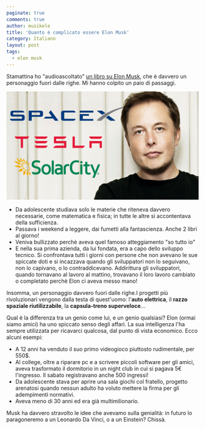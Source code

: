 ```yaml
---
paginate: true
comments: true
author: musikele
title: 'Quanto è complicato essere Elon Musk'
category: Italiano
layout: post
tags:
  - elon musk
---
```


Stamattina ho "audioascoltato" [un libro su Elon Musk](http://amzn.to/2ullR8A), che è davvero un personaggio fuori dalle righe. Mi hanno colpito un paio di passaggi.

![](/images/FabMelodia-MarteELONmusk.jpg)

* Da adolescente studiava solo le materie che riteneva davvero necessarie, come matematica e fisica; in tutte le altre si accontentava della sufficienza.
* Passava i weekend a leggere, dai fumetti alla fantascienza. Anche 2 libri al giorno!
* Veniva bullizzato perchè aveva quel famoso atteggiamento "so tutto io"
* E nella sua prima azienda, da lui fondata, era a capo dello sviluppo tecnico. Si confrontava tutti i giorni con persone che non avevano le sue spiccate doti e si incazzava quando gli sviluppatori non lo seguivano, non lo capivano, o lo contraddicevano. Addirittura gli sviluppatori, quando tornavano al lavoro al mattino, trovavano il loro lavoro cambiato o completato perchè Elon ci aveva messo mano!

Insomma, un personaggio davvero fuori dalle righe.I progetti più rivoluzionari vengono dalla testa di quest'uomo: l'**auto elettrica**, il **razzo spaziale riutilizzabile**, la **capsula-treno superveloce**...

Qual è la differenza tra un genio come lui, e un genio qualsiasi? Elon (ormai siamo amici) ha uno spiccato senso degli affari. La sua intelligenza l'ha sempre utilizzata per ricavarci qualcosa, dal punto di vista economico. Ecco alcuni esempi:

* A 12 anni ha venduto il suo primo videogioco piuttosto rudimentale, per 550$.
* Al college, oltre a riparare pc e a scrivere piccoli software per gli amici, aveva trasformato il dormitorio in un night club in cui si pagava 5€ l'ingresso. Il sabato registravano anche 500 ingressi!
* Da adolescente stava per aprire una sala giochi col fratello, progetto arenatosi quando nessun adulto ha voluto mettere la firma per gli adempimenti normativi.
* Aveva meno di 30 anni ed era già multimilionario.

Musk ha davvero stravolto le idee che avevamo sulla genialità: in futuro lo paragoneremo a un Leonardo Da Vinci, o a un Einstein? Chissà.

